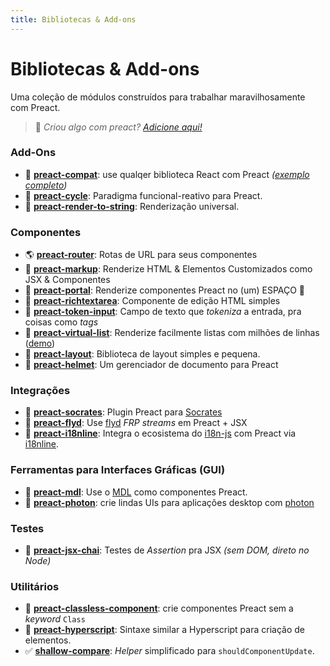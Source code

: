 ```yaml
---
title: Bibliotecas & Add-ons
---
```


# Bibliotecas & Add-ons

Uma coleção de módulos construídos para trabalhar maravilhosamente com Preact.

> :information_desk_person: _Criou algo com preact?
> [Adicione aqui!](https://github.com/preactjs/preact-www/blob/master/content/pt-br/about/libraries-addons.md)_


### Add-Ons

- :raised_hands: **[preact-compat](https://github.com/preactjs/preact-compat)**: use qualqer biblioteca React com Preact *([exemplo completo](https://github.com/developit/preact-compat-example))*
- :repeat: **[preact-cycle](https://github.com/developit/preact-cycle)**: Paradigma funcional-reativo para Preact.
- :page_facing_up: **[preact-render-to-string](https://github.com/preactjs/preact-render-to-string)**: Renderização universal.


### Componentes

- :earth_americas: **[preact-router](https://github.com/preactjs/preact-router)**: Rotas de URL para seus componentes
- :bookmark_tabs: **[preact-markup](https://github.com/developit/preact-markup)**: Renderize HTML & Elementos Customizados como JSX & Componentes
- :satellite: **[preact-portal](https://github.com/developit/preact-portal)**: Renderize componentes Preact no (um) ESPAÇO :milky_way:
- :pencil: **[preact-richtextarea](https://github.com/developit/preact-richtextarea)**: Componente de edição HTML simples
- :bookmark: **[preact-token-input](https://github.com/developit/preact-token-input)**: Campo de texto que <i>tokeniza</i> a entrada, pra coisas como <i>tags</i>
- :card_index: **[preact-virtual-list](https://github.com/developit/preact-virtual-list)**: Renderize facilmente listas com milhões de linhas ([demo](https://jsfiddle.net/developit/qqan9pdo/))
- :triangular_ruler: **[preact-layout](https://download.github.io/preact-layout/)**: Biblioteca de layout simples e pequena.
- :construction_worker: **[preact-helmet](https://github.com/download/preact-helmet)**: Um gerenciador de documento para Preact


### Integrações

- :thought_balloon: **[preact-socrates](https://github.com/matthewmueller/preact-socrates)**: Plugin Preact para [Socrates](http://github.com/matthewmueller/socrates)
- :rowboat: **[preact-flyd](https://github.com/xialvjun/preact-flyd)**: Use [flyd](https://github.com/paldepind/flyd) <i> FRP streams</i> em Preact + JSX
- :speech_balloon: **[preact-i18nline](https://github.com/download/preact-i18nline)**: Integra o ecosistema do [i18n-js](https://github.com/everydayhero/i18n-js) com Preact via [i18nline](https://github.com/download/i18nline).


### Ferramentas para Interfaces Gráficas (GUI)

- :white_square_button: **[preact-mdl](https://github.com/developit/preact-mdl)**: Use o [MDL](https://getmdl.io) como componentes Preact.
- :rocket: **[preact-photon](https://github.com/developit/preact-photon)**: crie lindas UIs para aplicações desktop com [photon](http://photonkit.com)


### Testes

- :microscope: **[preact-jsx-chai](https://github.com/developit/preact-jsx-chai)**: Testes de <i>Assertion</i> pra JSX  _(sem DOM, direto no Node)_


### Utilitários

- :tophat: **[preact-classless-component](https://github.com/ld0rman/preact-classless-component)**: crie componentes Preact sem a _keyword_ `Class`
- :hammer: **[preact-hyperscript](https://github.com/queckezz/preact-hyperscript)**: Sintaxe similar a Hyperscript para criação de elementos.
- :white_check_mark: **[shallow-compare](https://github.com/tkh44/shallow-compare)**: _Helper_ simplificado para `shouldComponentUpdate`.
